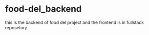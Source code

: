 # food-del_backend

this is the backend of food del project and the frontend is in fullstack reposetory

